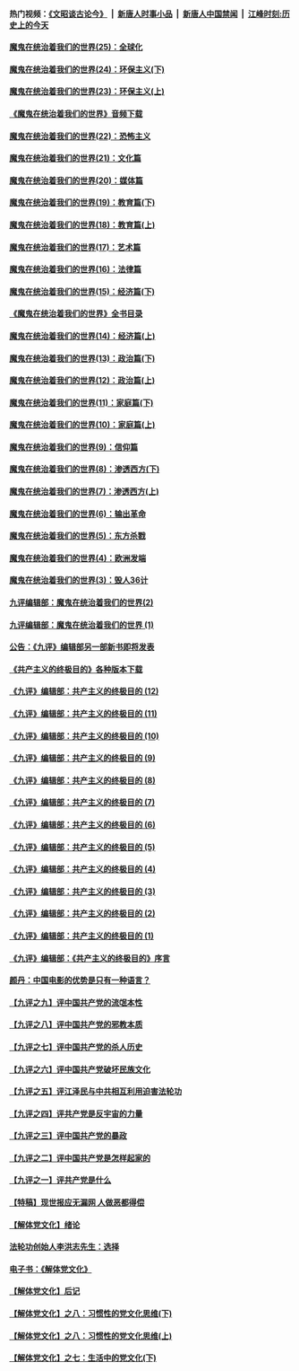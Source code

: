 #### 热门视频：[《文昭谈古论今》](https://github.com/gfw-breaker/wenzhao/blob/master/README.md?t=11061233) &nbsp;|&nbsp; [新唐人时事小品](https://github.com/gfw-breaker/ntdtv-comedy/blob/master/README.md?t=11061233) &nbsp;|&nbsp; [新唐人中国禁闻](https://github.com/gfw-breaker/ntdtv-news/blob/master/README.md?t=11061233) &nbsp;|&nbsp; [江峰时刻:历史上的今天](https://github.com/gfw-breaker/today-in-history/blob/master/README.md?t=11061233) 

#### [魔鬼在统治着我们的世界(25)：全球化](../pages/nsc422/n10788205.md?t=11061233) 

#### [魔鬼在统治着我们的世界(24)：环保主义(下)](../pages/nsc422/n10695307.md?t=11061233) 

#### [魔鬼在统治着我们的世界(23)：环保主义(上)](../pages/nsc422/n10688613.md?t=11061233) 

#### [《魔鬼在统治着我们的世界》音频下载](../pages/nsc422/n10635553.md?t=11061233) 

#### [魔鬼在统治着我们的世界(22)：恐怖主义](../pages/nsc422/n10614727.md?t=11061233) 

#### [魔鬼在统治着我们的世界(21)：文化篇](../pages/nsc422/n10597706.md?t=11061233) 

#### [魔鬼在统治着我们的世界(20)：媒体篇](../pages/nsc422/n10586579.md?t=11061233) 

#### [魔鬼在统治着我们的世界(19)：教育篇(下)](../pages/nsc422/n10564808.md?t=11061233) 

#### [魔鬼在统治着我们的世界(18)：教育篇(上)](../pages/nsc422/n10526970.md?t=11061233) 

#### [魔鬼在统治着我们的世界(17)：艺术篇](../pages/nsc422/n10499093.md?t=11061233) 

#### [魔鬼在统治着我们的世界(16)：法律篇](../pages/nsc422/n10485969.md?t=11061233) 

#### [魔鬼在统治着我们的世界(15)：经济篇(下)](../pages/nsc422/n10469975.md?t=11061233) 

#### [《魔鬼在统治着我们的世界》全书目录](../pages/nsc422/n10464261.md?t=11061233) 

#### [魔鬼在统治着我们的世界(14)：经济篇(上)](../pages/nsc422/n10457370.md?t=11061233) 

#### [魔鬼在统治着我们的世界(13)：政治篇(下)](../pages/nsc422/n10448270.md?t=11061233) 

#### [魔鬼在统治着我们的世界(12)：政治篇(上)](../pages/nsc422/n10444576.md?t=11061233) 

#### [魔鬼在统治着我们的世界(11)：家庭篇(下)](../pages/nsc422/n10440961.md?t=11061233) 

#### [魔鬼在统治着我们的世界(10)：家庭篇(上)](../pages/nsc422/n10435448.md?t=11061233) 

#### [魔鬼在统治着我们的世界(9)：信仰篇](../pages/nsc422/n10432159.md?t=11061233) 

#### [魔鬼在统治着我们的世界(8)：渗透西方(下)](../pages/nsc422/n10429603.md?t=11061233) 

#### [魔鬼在统治着我们的世界(7)：渗透西方(上)](../pages/nsc422/n10426013.md?t=11061233) 

#### [魔鬼在统治着我们的世界(6)：输出革命](../pages/nsc422/n10421536.md?t=11061233) 

#### [魔鬼在统治着我们的世界(5)：东方杀戮](../pages/nsc422/n10417707.md?t=11061233) 

#### [魔鬼在统治着我们的世界(4)：欧洲发端](../pages/nsc422/n10414890.md?t=11061233) 

#### [魔鬼在统治着我们的世界(3)：毁人36计](../pages/nsc422/n10411583.md?t=11061233) 

#### [九评编辑部：魔鬼在统治着我们的世界(2)](../pages/nsc422/n10410036.md?t=11061233) 

#### [九评编辑部：魔鬼在统治着我们的世界 (1)](../pages/nsc422/n10406825.md?t=11061233) 

#### [公告：《九评》编辑部另一部新书即将发表](../pages/nsc422/n10405104.md?t=11061233) 

#### [《共产主义的终极目的》各种版本下载](../pages/nsc422/n10022138.md?t=11061233) 

#### [《九评》编辑部：共产主义的终极目的 (12)](../pages/nsc422/n9933272.md?t=11061233) 

#### [《九评》编辑部：共产主义的终极目的 (11)](../pages/nsc422/n9924973.md?t=11061233) 

#### [《九评》编辑部：共产主义的终极目的 (10)](../pages/nsc422/n9920883.md?t=11061233) 

#### [《九评》编辑部：共产主义的终极目的 (9)](../pages/nsc422/n9916363.md?t=11061233) 

#### [《九评》编辑部：共产主义的终极目的 (8)](../pages/nsc422/n9912488.md?t=11061233) 

#### [《九评》编辑部：共产主义的终极目的 (7)](../pages/nsc422/n9901176.md?t=11061233) 

#### [《九评》编辑部：共产主义的终极目的 (6)](../pages/nsc422/n9899359.md?t=11061233) 

#### [《九评》编辑部：共产主义的终极目的 (5)](../pages/nsc422/n9893174.md?t=11061233) 

#### [《九评》编辑部：共产主义的终极目的 (4)](../pages/nsc422/n9891246.md?t=11061233) 

#### [《九评》编辑部：共产主义的终极目的 (3)](../pages/nsc422/n9879879.md?t=11061233) 

#### [《九评》编辑部：共产主义的终极目的 (2)](../pages/nsc422/n9876205.md?t=11061233) 

#### [《九评》编辑部：共产主义的终极目的 (1)](../pages/nsc422/n9865857.md?t=11061233) 

#### [《九评》编辑部：《共产主义的终极目的》序言](../pages/nsc422/n9862666.md?t=11061233) 

#### [颜丹：中国电影的优势是只有一种语言？](../pages/nsc422/n9583062.md?t=11061233) 

#### [【九评之九】评中国共产党的流氓本性](../pages/nsc422/n737542.md?t=11061233) 

#### [【九评之八】评中国共产党的邪教本质](../pages/nsc422/n735942.md?t=11061233) 

#### [【九评之七】评中国共产党的杀人历史](../pages/nsc422/n733806.md?t=11061233) 

#### [【九评之六】评中国共产党破坏民族文化](../pages/nsc422/n731667.md?t=11061233) 

#### [【九评之五】评江泽民与中共相互利用迫害法轮功](../pages/nsc422/n730058.md?t=11061233) 

#### [【九评之四】评共产党是反宇宙的力量](../pages/nsc422/n727814.md?t=11061233) 

#### [【九评之三】评中国共产党的暴政](../pages/nsc422/n725597.md?t=11061233) 

#### [【九评之二】评中国共产党是怎样起家的](../pages/nsc422/n723946.md?t=11061233) 

#### [【九评之一】评共产党是什么](../pages/nsc422/n722529.md?t=11061233) 

#### [【特稿】现世报应无漏网 人做恶都得偿](../pages/nsc422/n4215167.md?t=11061233) 

#### [【解体党文化】绪论](../pages/nsc422/n1449356.md?t=11061233) 

#### [法轮功创始人李洪志先生：选择](../pages/nsc422/n3580738.md?t=11061233) 

#### [电子书：《解体党文化》](../pages/nsc422/n1573484.md?t=11061233) 

#### [【解体党文化】后记](../pages/nsc422/n1531999.md?t=11061233) 

#### [【解体党文化】之八：习惯性的党文化思维(下)](../pages/nsc422/n1526477.md?t=11061233) 

#### [【解体党文化】之八：习惯性的党文化思维(上)](../pages/nsc422/n1520631.md?t=11061233) 

#### [【解体党文化】之七：生活中的党文化(下)](../pages/nsc422/n1513446.md?t=11061233) 

